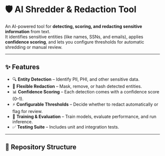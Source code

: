 # 🛡️ AI Shredder & Redaction Tool

An AI-powered tool for **detecting, scoring, and redacting sensitive information** from text.  
It identifies sensitive entities (like names, SSNs, and emails), applies **confidence scoring**, and lets you configure thresholds for automatic shredding or manual review.

---

## ✨ Features

- 🔍 **Entity Detection** – Identify PII, PHI, and other sensitive data.  
- 📝 **Flexible Redaction** – Mask, remove, or hash detected entities.  
- 📊 **Confidence Scoring** – Each detection comes with a confidence score (0–1).  
- ⚡ **Configurable Thresholds** – Decide whether to redact automatically or flag for review.  
- 🧪 **Training & Evaluation** – Train models, evaluate performance, and run inference.  
- ✅ **Testing Suite** – Includes unit and integration tests.  

---

## 📂 Repository Structure

